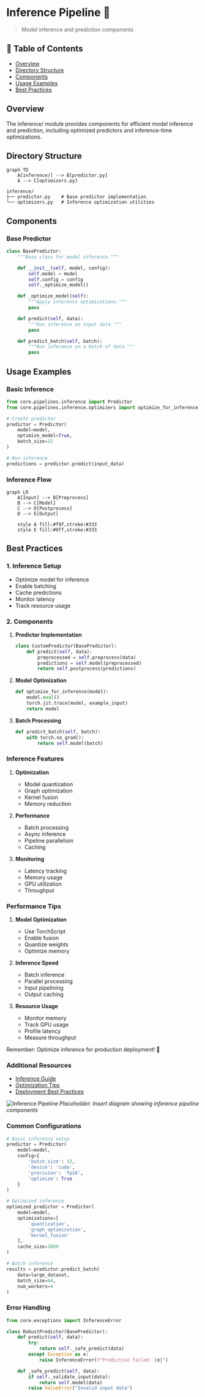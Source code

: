 # Inference Pipeline 🔮

> Model inference and prediction components

## 📑 Table of Contents

- [Overview](#overview)
- [Directory Structure](#directory-structure)
- [Components](#components)
- [Usage Examples](#usage-examples)
- [Best Practices](#best-practices)

## Overview

The inference/ module provides components for efficient model inference and prediction, including optimized predictors and inference-time optimizations.

## Directory Structure

```mermaid
graph TD
    A[inference/] --> B[predictor.py]
    A --> C[optimizers.py]
```

```
inference/
├── predictor.py    # Base predictor implementation
└── optimizers.py   # Inference optimization utilities
```

## Components

### Base Predictor

```python
class BasePredictor:
    """Base class for model inference."""

    def __init__(self, model, config):
        self.model = model
        self.config = config
        self._optimize_model()

    def _optimize_model(self):
        """Apply inference optimizations."""
        pass

    def predict(self, data):
        """Run inference on input data."""
        pass

    def predict_batch(self, batch):
        """Run inference on a batch of data."""
        pass
```

## Usage Examples

### Basic Inference

```python
from core.pipelines.inference import Predictor
from core.pipelines.inference.optimizers import optimize_for_inference

# Create predictor
predictor = Predictor(
    model=model,
    optimize_model=True,
    batch_size=32
)

# Run inference
predictions = predictor.predict(input_data)
```

### Inference Flow

```mermaid
graph LR
    A[Input] --> B[Preprocess]
    B --> C[Model]
    C --> D[Postprocess]
    D --> E[Output]

    style A fill:#f9f,stroke:#333
    style E fill:#9ff,stroke:#333
```

## Best Practices

### 1. Inference Setup

- Optimize model for inference
- Enable batching
- Cache predictions
- Monitor latency
- Track resource usage

### 2. Components

1. **Predictor Implementation**

   ```python
   class CustomPredictor(BasePredictor):
       def predict(self, data):
           preprocessed = self.preprocess(data)
           predictions = self.model(preprocessed)
           return self.postprocess(predictions)
   ```

2. **Model Optimization**

   ```python
   def optimize_for_inference(model):
       model.eval()
       torch.jit.trace(model, example_input)
       return model
   ```

3. **Batch Processing**
   ```python
   def predict_batch(self, batch):
       with torch.no_grad():
           return self.model(batch)
   ```

### Inference Features

1. **Optimization**

   - Model quantization
   - Graph optimization
   - Kernel fusion
   - Memory reduction

2. **Performance**

   - Batch processing
   - Async inference
   - Pipeline parallelism
   - Caching

3. **Monitoring**
   - Latency tracking
   - Memory usage
   - GPU utilization
   - Throughput

### Performance Tips

1. **Model Optimization**

   - Use TorchScript
   - Enable fusion
   - Quantize weights
   - Optimize memory

2. **Inference Speed**

   - Batch inference
   - Parallel processing
   - Input pipelining
   - Output caching

3. **Resource Usage**
   - Monitor memory
   - Track GPU usage
   - Profile latency
   - Measure throughput

Remember: Optimize inference for production deployment! 💪

### Additional Resources

- [Inference Guide](docs/inference.md)
- [Optimization Tips](docs/optimization.md)
- [Deployment Best Practices](docs/deployment.md)

![Inference Pipeline](docs/images/inference_pipeline.png)
_Placeholder: Insert diagram showing inference pipeline components_

### Common Configurations

```python
# Basic inference setup
predictor = Predictor(
    model=model,
    config={
        'batch_size': 32,
        'device': 'cuda',
        'precision': 'fp16',
        'optimize': True
    }
)

# Optimized inference
optimized_predictor = Predictor(
    model=model,
    optimizations=[
        'quantization',
        'graph_optimization',
        'kernel_fusion'
    ],
    cache_size=1000
)

# Batch inference
results = predictor.predict_batch(
    data=large_dataset,
    batch_size=64,
    num_workers=4
)
```

### Error Handling

```python
from core.exceptions import InferenceError

class RobustPredictor(BasePredictor):
    def predict(self, data):
        try:
            return self._safe_predict(data)
        except Exception as e:
            raise InferenceError(f"Prediction failed: {e}")

    def _safe_predict(self, data):
        if self._validate_input(data):
            return self.model(data)
        raise ValueError("Invalid input data")
```
